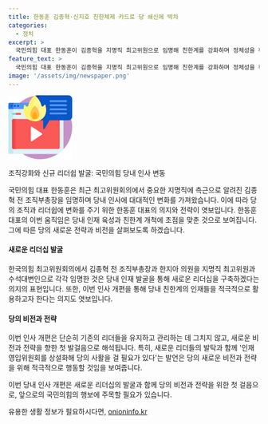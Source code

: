 ```yaml
---
title: 한동훈 김종혁·신지호 친한체제 카드로 당 쇄신에 박차
categories:
  - 정치
excerpt: >
  국민의힘 대표 한동훈이 김종혁을 지명직 최고위원으로 임명해 친한계를 강화하며 정체성을 확립하고 있다. 또한, 친한계로 상설화되는 인재영입위원회를 설립하고 대표적 친한계 인사들을 중요한 역할에 임명하며 정치적인 변화를 시도하고 있다. 한동훈 대표는 참신한 정치인을 발굴하고 동시에 친한계 인재 풀을 확장하는 계획을 세우며 당의 사활을 거는 모습을 보여주고 있다.
feature_text: >
  국민의힘 대표 한동훈이 김종혁을 지명직 최고위원으로 임명해 친한계를 강화하며 정체성을 확립하고 있다. 또한, 친한계로 상설화되는 인재영입위원회를 설립하고 대표적 친한계 인사들을 중요한 역할에 임명하며 정치적인 변화를 시도하고 있다. 한동훈 대표는 참신한 정치인을 발굴하고 동시에 친한계 인재 풀을 확장하는 계획을 세우며 당의 사활을 거는 모습을 보여주고 있다.
image: '/assets/img/newspaper.png'
---
```


<p><img src="/assets/img/news.png" alt="rentncar 속보" /></p>

<p>조직강화와 신규 리더쉽 발굴: 국민의힘 당내 인사 변동</p>

<p>국민의힘 대표 한동훈은 최근 최고위원회의에서 중요한 지명직에 측근으로 알려진 김종혁 전 조직부총장을 임명하며 당내 인사에 대대적인 변화를 가져왔습니다. 이에 따라 당의 조직과 리더쉽에 변화를 주기 위한 한동훈 대표의 의지와 전략이 엿보입니다. 한동훈 대표의 이번 움직임은 당내 인재 육성과 친한계 개척에 초점을 맞춘 것으로 보여집니다. 그에 따른 당의 새로운 전략과 비전을 살펴보도록 하겠습니다.</p>

<h4>새로운 리더십 발굴</h4>

<p>한국의힘 최고위원회의에서 김종혁 전 조직부총장과 한지아 의원을 지명직 최고위원과 수석대변인으로 각각 임명한 것은 당내 인재 발굴을 통해 새로운 리더십을 구축하겠다는 의지의 표현입니다. 또한, 이번 인사 개편을 통해 당내 친한계의 인재들을 적극적으로 활용하고자 한다는 의지도 엿보입니다.</p>

<h4>당의 비전과 전략</h4>

<p>이번 인사 개편은 단순히 기존의 리더들을 유지하고 관리하는 데 그치지 않고, 새로운 비전과 전략을 향한 첫 발걸음으로 해석됩니다. 특히, 새로운 리더들의 발탁과 함께 '인재영입위원회를 상설화해 당의 사활을 걸 필요가 있다'는 발언은 당의 새로운 비전과 전략을 위해 적극적으로 행동할 것임을 보여줍니다.</p>

<p>이번 당내 인사 개편은 새로운 리더십의 발굴과 함께 당의 비전과 전략을 위한 첫 걸음으로, 앞으로의 국민의힘의 행보에 주목할 필요가 있습니다.</p>
유용한 생활 정보가 필요하시다면, <a href="https://onioninfo.kr" rel="dofollow">onioninfo.kr</a>


